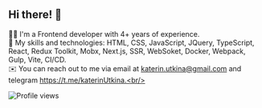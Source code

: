 ## Hi there! :wave:
:woman_technologist: I'm a Frontend developer with 4+ years of experience.<br/>
:pushpin: My skills and technologies: HTML, CSS, JavaScript, JQuery, TypeScript, React, Redux Toolkit, Mobx, Next.js, SSR, WebSoket, Docker, Webpack, Gulp, Vite, CI/CD.  <br/>
:envelope: You can reach out to me via email at katerin.utkina@gmail.com and telegram https://t.me/katerinUtkina.<br/>

![Profile views](https://komarev.com/ghpvc/?username=KaterinUtkina&color=blue&style=flat)
